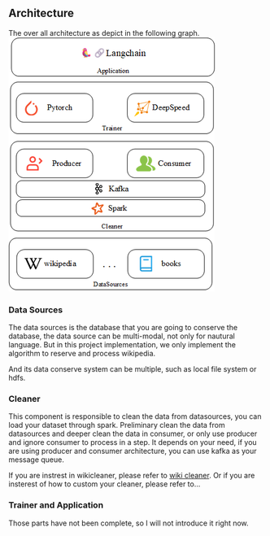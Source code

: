 ## Architecture
The over all architecture as depict in the following graph.
![The overall architecture of this project](../../assets/overall_architect.png)

### Data Sources
The data sources is the database that you are going to conserve the database, the data source can be multi-modal, not only for
nautural language. But in this project implementation, we only implement the algorithm to reserve and process wikipedia.

And its data conserve system can be multiple, such as local file system or hdfs.

### Cleaner
This component is responsible to clean the data from datasources, you can load your dataset through spark. Preliminary clean
the data from datasources and deeper clean the data in consumer, or only use producer and ignore consumer to process in a step.
It depends on your need, if you are using producer and consumer architecture, you can use kafka as your message queue.

If you are instrest in wikicleaner, please refer to [wiki cleaner](../en/wiki_cleaner.md).
Or if you are insterest of how to custom your cleaner, please refer to...

### Trainer and Application
Those parts have not been complete, so I will not introduce it right now.